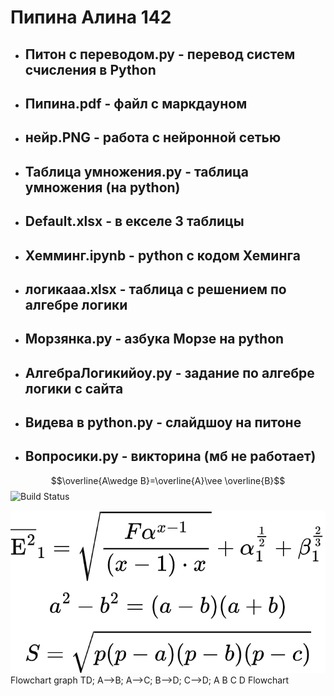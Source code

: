  # Пипина Алина 142

- ## Питон с переводом.py - перевод систем счисления в Python
- ## Пипина.pdf - файл с маркдауном
- ## нейр.PNG - работа с нейронной сетью
- ## Таблица умножения.py - таблица умножения (на python)
- ## Default.xlsx - в екселе 3 таблицы
- ## Хемминг.ipynb - python с кодом Хеминга
- ## логикааа.xlsx - таблица с решением по алгебре логики
- ## Морзянка.py - азбука Морзе на python 
- ## АлгебраЛогикийоу.py - задание по алгебре логики с сайта
- ## Видева в python.py - слайдшоу на питоне 
- ## Вопросики.py - викторина (мб не работает)
$$\overline{A\wedge B}=\overline{A}\vee \overline{B}$$
![Build Status](https://static.findanime.net/uploads/pics/00/84/061_o.jpg)

![](https://github.com/PleasePomogite/142/blob/main/Image/lagrida_latex.png)
Flowchart
graph TD;
    A-->B;
    A-->C;
    B-->D;
    C-->D;
A
B
C
D
Flowchart

